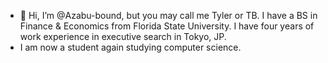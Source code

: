 - 👋 Hi, I’m @Azabu-bound, but you may call me Tyler or TB. I have a BS in Finance & Economics from Florida State University. I have four years of work experience in executive search in Tokyo, JP.
- I am now a student again studying computer science.

<!---
Azabu-bound/Azabu-bound is a ✨ special ✨ repository because its `README.md` (this file) appears on your GitHub profile.
You can click the Preview link to take a look at your changes.
--->
